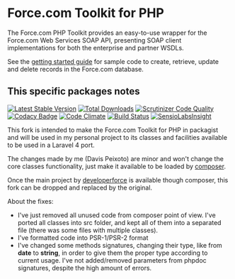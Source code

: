# Force.com Toolkit for PHP

The Force.com PHP Toolkit provides an easy-to-use wrapper for the Force.com Web Services SOAP API, presenting SOAP client implementations for both the enterprise and partner WSDLs.

See the [getting started guide](https://developer.salesforce.com/page/PHP_Toolkit_13.0_Getting_Started) for sample code to create, retrieve, update and delete records in the Force.com database.

## This specific packages notes

[![Latest Stable Version](https://img.shields.io/packagist/v/davispeixoto/force-dot-com-toolkit-for-php.svg)](https://packagist.org/packages/davispeixoto/force-dot-com-toolkit-for-php)
[![Total Downloads](https://img.shields.io/packagist/dt/davispeixoto/force-dot-com-toolkit-for-php.svg)](https://packagist.org/packages/davispeixoto/force-dot-com-toolkit-for-php)
[![Scrutinizer Code Quality](https://scrutinizer-ci.com/g/davispeixoto/Force.com-Toolkit-for-PHP/badges/quality-score.png?b=master)](https://scrutinizer-ci.com/g/davispeixoto/Force.com-Toolkit-for-PHP/?branch=master)
[![Codacy Badge](https://www.codacy.com/project/badge/7c3e856c500046a882d061c09ed5aaca)](https://www.codacy.com/app/davis-peixoto/Force-com-Toolkit-for-PHP)
[![Code Climate](https://codeclimate.com/github/davispeixoto/Force.com-Toolkit-for-PHP/badges/gpa.svg)](https://codeclimate.com/github/davispeixoto/Force.com-Toolkit-for-PHP)
[![Build Status](https://travis-ci.org/davispeixoto/Force.com-Toolkit-for-PHP.svg?branch=master)](https://travis-ci.org/davispeixoto/Force.com-Toolkit-for-PHP)
[![SensioLabsInsight](https://insight.sensiolabs.com/projects/eca47fa7-9ab3-431f-b551-217118408f1a/small.png)](https://insight.sensiolabs.com/projects/eca47fa7-9ab3-431f-b551-217118408f1a)

This fork is intended to make the Force.com Toolkit for PHP in packagist and will be used in my personal project to its classes and facilities available to be used in a Laravel 4 port.

The changes made by me (Davis Peixoto) are minor and won't change the core classes functionality, just make it available to be loaded by [composer](http://getcomposer.org/).

Once the main project by [developerforce](https://gitub.com/developerforce/) is available though composer, this fork can be dropped and replaced by the original.

About the fixes:
- I've just removed all unused code from composer point of view. I've ported all classes into src folder, and kept all of them into a separated file (there was some files with multiple classes).
- I've formatted code into PSR-1/PSR-2 format
- I've changed some methods signatures, changing their type, like from **date** to **string**, in order to give them the proper type according to current usage. I've not added/removed parameters from phpdoc signatures, despite the high amount of errors.
